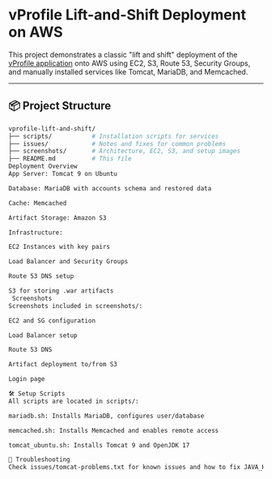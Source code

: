 # vProfile Lift-and-Shift Deployment on AWS

This project demonstrates a classic "lift and shift" deployment of the [vProfile application](https://github.com/hkhcoder/vprofile-project) onto AWS using EC2, S3, Route 53, Security Groups, and manually installed services like Tomcat, MariaDB, and Memcached.

---

## 📦 Project Structure

```bash
vprofile-lift-and-shift/
├── scripts/           # Installation scripts for services
├── issues/            # Notes and fixes for common problems
├── screenshots/       # Architecture, EC2, S3, and setup images
├── README.md          # This file
Deployment Overview
App Server: Tomcat 9 on Ubuntu

Database: MariaDB with accounts schema and restored data

Cache: Memcached

Artifact Storage: Amazon S3

Infrastructure:

EC2 Instances with key pairs

Load Balancer and Security Groups

Route 53 DNS setup

S3 for storing .war artifacts
 Screenshots
Screenshots included in screenshots/:

EC2 and SG configuration

Load Balancer setup

Route 53 DNS

Artifact deployment to/from S3

Login page

🛠 Setup Scripts
All scripts are located in scripts/:

mariadb.sh: Installs MariaDB, configures user/database

memcached.sh: Installs Memcached and enables remote access

tomcat_ubuntu.sh: Installs Tomcat 9 and OpenJDK 17

🐞 Troubleshooting
Check issues/tomcat-problems.txt for known issues and how to fix JAVA_HOME for Tomcat.
